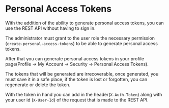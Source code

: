 # Personal Access Tokens

With the addition of the ability to generate personal access tokens, you can use the REST API without having to sign in.

The administrator must grant to the user role the necessary permission \(`create-personal-access-tokens`\) to be able to generate personal access tokens.

After that you can generate personal access tokens in your profile page\(Profile -&gt; My Account -&gt; Security -&gt; Personal Access Tokens\).

The tokens that will be generated are irrecoverable, once generated, you must save it in a safe place, if the token is lost or forgotten, you can regenerate or delete the token.

With the token in hand you can add in the header\(`X-Auth-Token`\) along with your user id \(`X-User-Id`\) of the request that is made to the REST API.

